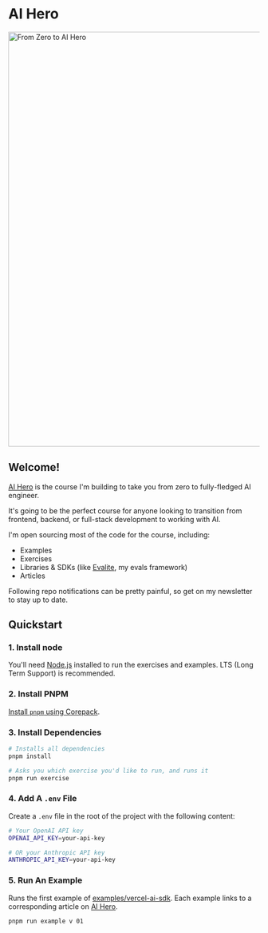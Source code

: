 # AI Hero

<a href="https://aihero.dev"><img width="830" alt="From Zero to AI Hero" src="https://github.com/user-attachments/assets/930f3e81-981f-48ec-a1b0-8ff77568c34c" /></a>

## Welcome!

[AI Hero](https://www.aihero.dev/) is the course I'm building to take you from zero to fully-fledged AI engineer.

It's going to be the perfect course for anyone looking to transition from frontend, backend, or full-stack development to working with AI.

I'm open sourcing most of the code for the course, including:

- Examples
- Exercises
- Libraries & SDKs (like [Evalite](https://www.evalite.dev/), my evals framework)
- Articles

Following repo notifications can be pretty painful, so get on my newsletter to stay up to date.

## Quickstart

### 1. Install node

You'll need [Node.js](https://nodejs.org/en/download) installed to run the exercises and examples. LTS (Long Term Support) is recommended.

### 2. Install PNPM

[Install `pnpm` using Corepack](https://pnpm.io/installation#using-corepack).

### 3. Install Dependencies

```sh
# Installs all dependencies
pnpm install

# Asks you which exercise you'd like to run, and runs it
pnpm run exercise
```

### 4. Add A `.env` File

Create a `.env` file in the root of the project with the following content:

```sh
# Your OpenAI API key
OPENAI_API_KEY=your-api-key

# OR your Anthropic API key
ANTHROPIC_API_KEY=your-api-key
```

### 5. Run An Example

Runs the first example of [examples/vercel-ai-sdk](./examples/vercel-ai-sdk/). Each example links to a corresponding article on [AI Hero](https://www.aihero.dev/).

```bash
pnpm run example v 01
```
